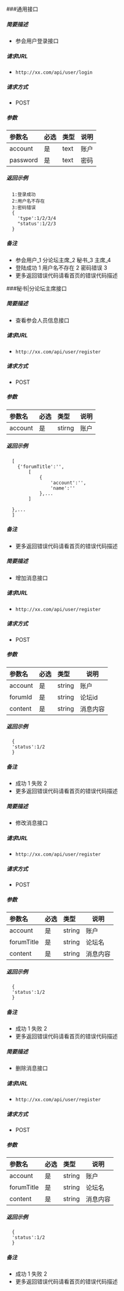 ###通用接口
##### 简要描述

- 参会用户登录接口

##### 请求URL
- ` http://xx.com/api/user/login `

##### 请求方式
- POST

##### 参数

|参数名|必选|类型|说明|
|:----    |:---|:----- |-----   |
|account   |是  |text |账户   |
|password |是  |text | 密码    |

##### 返回示例

```
  1:登录成功
  2:用户名不存在
  3:密码错误
  {
  	'type':1/2/3/4
	"status':1/2/3
  }
```

##### 备注

- 参会用户_1 分论坛主席_2 秘书_3 主席_4
- 登陆成功 1 用户名不存在 2 密码错误 3
- 更多返回错误代码请看首页的错误代码描述

###秘书|分论坛主席接口

##### 简要描述

- 查看参会人员信息接口

##### 请求URL
- ` http://xx.com/api/user/register `

##### 请求方式
- POST

##### 参数

|参数名|必选|类型|说明|
|:----    |:---|:----- |-----   |
|account|是  |stirng |账户   |



##### 返回示例

```
  [
 	{'forumTitle':'',
		[
			{
				'account':'',
				'name':''
			},...
		]

  },...
  ]
```


##### 备注

- 更多返回错误代码请看首页的错误代码描述


##### 简要描述

- 增加消息接口

##### 请求URL
- ` http://xx.com/api/user/register `

##### 请求方式
- POST

##### 参数

|参数名|必选|类型|说明|
|:----    |:---|:----- |-----   |
|account |是  |string |账户   |
|forumId |是  |string |论坛id|
|content |是  |string |消息内容   |


##### 返回示例

```
  {
  'status':1/2
  }
```



##### 备注
- 成功 1 失败 2
- 更多返回错误代码请看首页的错误代码描述




##### 简要描述

- 修改消息接口

##### 请求URL
- ` http://xx.com/api/user/register `

##### 请求方式
- POST

##### 参数

|参数名|必选|类型|说明|
|:----    |:---|:----- |-----   |
|account |是  |string |账户   |
|forumTitle |是  |string |论坛名   |
|content |是  |string |消息内容   |


##### 返回示例

```
  {
  'status':1/2
  }
```



##### 备注
- 成功 1 失败 2
- 更多返回错误代码请看首页的错误代码描述




##### 简要描述

- 删除消息接口

##### 请求URL
- ` http://xx.com/api/user/register `

##### 请求方式
- POST

##### 参数

|参数名|必选|类型|说明|
|:----    |:---|:----- |-----   |
|account |是  |string |账户   |
|forumTitle |是  |string |论坛名   |
|content |是  |string |消息内容   |


##### 返回示例

```
  {
  'status':1/2
  }
```



##### 备注
- 成功 1 失败 2
- 更多返回错误代码请看首页的错误代码描述

